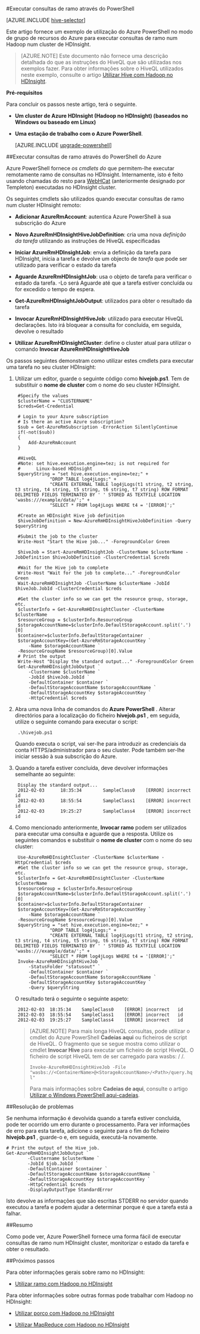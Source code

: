 <properties
   pageTitle="Utilizar ramo de Hadoop com PowerShell no HDInsight | Microsoft Azure"
   description="Utilizar o PowerShell para executar consultas de ramo no Hadoop no HDInsight."
   services="hdinsight"
   documentationCenter=""
   authors="Blackmist"
   manager="jhubbard"
   editor="cgronlun"
    tags="azure-portal"/>

<tags
   ms.service="hdinsight"
   ms.devlang="na"
   ms.topic="article"
   ms.tgt_pltfrm="na"
   ms.workload="big-data"
   ms.date="09/07/2016"
   ms.author="larryfr"/>

#<a name="run-hive-queries-using-powershell"></a>Executar consultas de ramo através do PowerShell

[AZURE.INCLUDE [hive-selector](../../includes/hdinsight-selector-use-hive.md)]

Este artigo fornece um exemplo de utilização do Azure PowerShell no modo de grupo de recursos do Azure para executar consultas de ramo num Hadoop num cluster de HDInsight.

> [AZURE.NOTE] Este documento não fornece uma descrição detalhada do que as instruções do HiveQL que são utilizadas nos exemplos fazer. Para obter informações sobre o HiveQL utilizados neste exemplo, consulte o artigo [Utilizar Hive com Hadoop no HDInsight](hdinsight-use-hive.md).


**Pré-requisitos**

Para concluir os passos neste artigo, terá o seguinte.

- **Um cluster de Azure HDInsight (Hadoop no HDInsight) (baseados no Windows ou baseado em Linux)**
- **Uma estação de trabalho com o Azure PowerShell**.

    [AZURE.INCLUDE [upgrade-powershell](../../includes/hdinsight-use-latest-powershell.md)]

##<a name="run-hive-queries-using-azure-powershell"></a>Executar consultas de ramo através do PowerShell do Azure

Azure PowerShell fornece *os cmdlets do* que permitem-lhe executar remotamente ramo de consultas no HDInsight. Internamente, isto é feito usando chamadas do resto para [WebHCat](https://cwiki.apache.org/confluence/display/Hive/WebHCat) (anteriormente designado por Templeton) executadas no HDInsight cluster.

Os seguintes cmdlets são utilizados quando executar consultas de ramo num cluster HDInsight remoto:

* **Adicionar AzureRmAccount**: autentica Azure PowerShell à sua subscrição do Azure

* **Novo AzureRmHDInsightHiveJobDefinition**: cria uma nova *definição da tarefa* utilizando as instruções de HiveQL especificadas

* **Iniciar AzureRmHDInsightJob**: envia a definição da tarefa para HDInsight, inicia a tarefa e devolve um objecto de *tarefa* que pode ser utilizado para verificar o estado da tarefa

* **Aguarde AzureRmHDInsightJob**: usa o objeto de tarefa para verificar o estado da tarefa. -Lo será Aguarde até que a tarefa estiver concluída ou for excedido o tempo de espera.

* **Get-AzureRmHDInsightJobOutput**: utilizados para obter o resultado da tarefa

* **Invocar AzureRmHDInsightHiveJob**: utilizado para executar HiveQL declarações. Isto irá bloquear a consulta for concluída, em seguida, devolve o resultado

* **Utilizar AzureRmHDInsightCluster**: define o cluster atual para utilizar o comando **Invocar AzureRmHDInsightHiveJob**

Os passos seguintes demonstram como utilizar estes cmdlets para executar uma tarefa no seu cluster HDInsight:

1. Utilizar um editor, guarde o seguinte código como **hivejob.ps1**. Tem de substituir o **nome de cluster** com o nome do seu cluster HDInsight.

        #Specify the values
        $clusterName = "CLUSTERNAME"
        $creds=Get-Credential

        # Login to your Azure subscription
        # Is there an active Azure subscription?
        $sub = Get-AzureRmSubscription -ErrorAction SilentlyContinue
        if(-not($sub))
        {
            Add-AzureRmAccount
        }

        #HiveQL
        #Note: set hive.execution.engine=tez; is not required for
        #      Linux-based HDInsight
        $queryString = "set hive.execution.engine=tez;" +
                    "DROP TABLE log4jLogs;" +
                    "CREATE EXTERNAL TABLE log4jLogs(t1 string, t2 string, t3 string, t4 string, t5 string, t6 string, t7 string) ROW FORMAT DELIMITED FIELDS TERMINATED BY ' ' STORED AS TEXTFILE LOCATION 'wasbs:///example/data/';" +
                    "SELECT * FROM log4jLogs WHERE t4 = '[ERROR]';"

        #Create an HDInsight Hive job definition
        $hiveJobDefinition = New-AzureRmHDInsightHiveJobDefinition -Query $queryString 

        #Submit the job to the cluster
        Write-Host "Start the Hive job..." -ForegroundColor Green

        $hiveJob = Start-AzureRmHDInsightJob -ClusterName $clusterName -JobDefinition $hiveJobDefinition -ClusterCredential $creds

        #Wait for the Hive job to complete
        Write-Host "Wait for the job to complete..." -ForegroundColor Green
        Wait-AzureRmHDInsightJob -ClusterName $clusterName -JobId $hiveJob.JobId -ClusterCredential $creds

        #Get the cluster info so we can get the resource group, storage, etc.
        $clusterInfo = Get-AzureRmHDInsightCluster -ClusterName $clusterName
        $resourceGroup = $clusterInfo.ResourceGroup
        $storageAccountName=$clusterInfo.DefaultStorageAccount.split('.')[0]
        $container=$clusterInfo.DefaultStorageContainer
        $storageAccountKey=(Get-AzureRmStorageAccountKey `
            -Name $storageAccountName `
        -ResourceGroupName $resourceGroup)[0].Value
        # Print the output
        Write-Host "Display the standard output..." -ForegroundColor Green
        Get-AzureRmHDInsightJobOutput `
            -Clustername $clusterName `
            -JobId $hiveJob.JobId `
            -DefaultContainer $container `
            -DefaultStorageAccountName $storageAccountName `
            -DefaultStorageAccountKey $storageAccountKey `
            -HttpCredential $creds
            
2. Abra uma nova linha de comandos do **Azure PowerShell** . Alterar directórios para a localização do ficheiro **hivejob.ps1** , em seguida, utilize o seguinte comando para executar o script:

        .\hivejob.ps1

    Quando executa o script, vai ser-lhe para introduzir as credenciais da conta HTTPS/administrador para o seu cluster. Pode também ser-lhe iniciar sessão à sua subscrição do Azure.
    
7. Quando a tarefa estiver concluída, deve devolver informações semelhante ao seguinte:

        Display the standard output...
        2012-02-03      18:35:34        SampleClass0    [ERROR] incorrect       id
        2012-02-03      18:55:54        SampleClass1    [ERROR] incorrect       id
        2012-02-03      19:25:27        SampleClass4    [ERROR] incorrect       id

4. Como mencionado anteriormente, **Invocar ramo** podem ser utilizados para executar uma consulta e aguarde que a resposta. Utilize os seguintes comandos e substituir o **nome de cluster** com o nome do seu cluster:

        Use-AzureRmHDInsightCluster -ClusterName $clusterName -HttpCredential $creds
        #Get the cluster info so we can get the resource group, storage, etc.
        $clusterInfo = Get-AzureRmHDInsightCluster -ClusterName $clusterName
        $resourceGroup = $clusterInfo.ResourceGroup
        $storageAccountName=$clusterInfo.DefaultStorageAccount.split('.')[0]
        $container=$clusterInfo.DefaultStorageContainer
        $storageAccountKey=(Get-AzureRmStorageAccountKey `
            -Name $storageAccountName `
        -ResourceGroupName $resourceGroup)[0].Value
        $queryString = "set hive.execution.engine=tez;" +
                    "DROP TABLE log4jLogs;" +
                    "CREATE EXTERNAL TABLE log4jLogs(t1 string, t2 string, t3 string, t4 string, t5 string, t6 string, t7 string) ROW FORMAT DELIMITED FIELDS TERMINATED BY ' ' STORED AS TEXTFILE LOCATION 'wasbs:///example/data/';" +
                    "SELECT * FROM log4jLogs WHERE t4 = '[ERROR]';"
        Invoke-AzureRmHDInsightHiveJob `
            -StatusFolder "statusout" `
            -DefaultContainer $container `
            -DefaultStorageAccountName $storageAccountName `
            -DefaultStorageAccountKey $storageAccountKey `
            -Query $queryString

    O resultado terá o seguinte o seguinte aspeto:

        2012-02-03  18:35:34    SampleClass0    [ERROR] incorrect   id
        2012-02-03  18:55:54    SampleClass1    [ERROR] incorrect   id
        2012-02-03  19:25:27    SampleClass4    [ERROR] incorrect   id

    > [AZURE.NOTE] Para mais longa HiveQL consultas, pode utilizar o cmdlet do Azure PowerShell **Cadeias aqui** ou ficheiros de script de HiveQL. O fragmento que se segue mostra como utilizar o cmdlet **Invocar Hive** para executar um ficheiro de script HiveQL. O ficheiro de script HiveQL tem de ser carregado para wasbs: / /.
    >
    > `Invoke-AzureRmHDInsightHiveJob -File "wasbs://<ContainerName>@<StorageAccountName>/<Path>/query.hql"`
    >
    > Para mais informações sobre **Cadeias de aqui**, consulte o artigo <a href="http://technet.microsoft.com/library/ee692792.aspx" target="_blank">Utilizar o Windows PowerShell aqui-cadeias</a>.

##<a name="troubleshooting"></a>Resolução de problemas

Se nenhuma informação é devolvida quando a tarefa estiver concluída, pode ter ocorrido um erro durante o processamento. Para ver informações de erro para esta tarefa, adicione o seguinte para o fim do ficheiro **hivejob.ps1** , guarde-o e, em seguida, executá-la novamente.

    # Print the output of the Hive job.
    Get-AzureRmHDInsightJobOutput `
            -Clustername $clusterName `
            -JobId $job.JobId `
            -DefaultContainer $container `
            -DefaultStorageAccountName $storageAccountName `
            -DefaultStorageAccountKey $storageAccountKey `
            -HttpCredential $creds `
            -DisplayOutputType StandardError

Isto devolve as informações que são escritas STDERR no servidor quando executou a tarefa e podem ajudar a determinar porque é que a tarefa está a falhar.

##<a name="summary"></a>Resumo

Como pode ver, Azure PowerShell fornece uma forma fácil de executar consultas de ramo num HDInsight cluster, monitorizar o estado da tarefa e obter o resultado.

##<a name="next-steps"></a>Próximos passos

Para obter informações gerais sobre ramo no HDInsight:

* [Utilizar ramo com Hadoop no HDInsight](hdinsight-use-hive.md)

Para obter informações sobre outras formas pode trabalhar com Hadoop no HDInsight:

* [Utilizar porco com Hadoop no HDInsight](hdinsight-use-pig.md)

* [Utilizar MapReduce com Hadoop no HDInsight](hdinsight-use-mapreduce.md)

